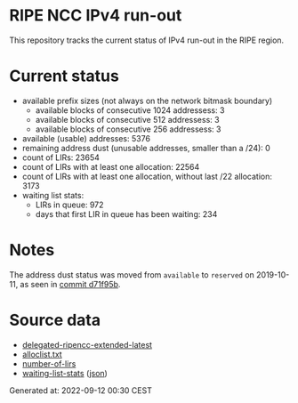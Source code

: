 # RIPE NCC IPv4 run-out
This repository tracks the current status of IPv4 run-out in the RIPE region.

# Current status
- available prefix sizes (not always on the network bitmask boundary)
  - available blocks of consecutive 1024 addressess: 3
  - available blocks of consecutive 512 addressess: 3
  - available blocks of consecutive 256 addressess: 3
- available (usable) addresses: 5376
- remaining address dust (unusable addresses, smaller than a /24): 0
- count of LIRs: 23654
- count of LIRs with at least one allocation: 22564
- count of LIRs with at least one allocation, without last /22 allocation: 3173
- waiting list stats:
  - LIRs in queue: 972
  - days that first LIR in queue has been waiting: 234

# Notes
The address dust status was moved from `available` to `reserved` on 2019-10-11, as seen in [commit d71f95b](https://github.com/zajdee/ripe-ncc-ipv4-runout/commit/d71f95b1f7c9f639556e395e4ad0f41e54834954).

# Source data
- [delegated-ripencc-extended-latest](https://ftp.ripe.net/pub/stats/ripencc/delegated-ripencc-extended-latest)
- [alloclist.txt](https://ftp.ripe.net/pub/stats/ripencc/membership/alloclist.txt)
- [number-of-lirs](https://labs.ripe.net/statistics/number-of-lirs)
- [waiting-list-stats](https://www.ripe.net/manage-ips-and-asns/ipv4/ipv4-waiting-list) ([json](https://www-static.ripe.net/dynamic/ipv4-waiting-list/stats.json))

Generated at: 2022-09-12 00:30 CEST

